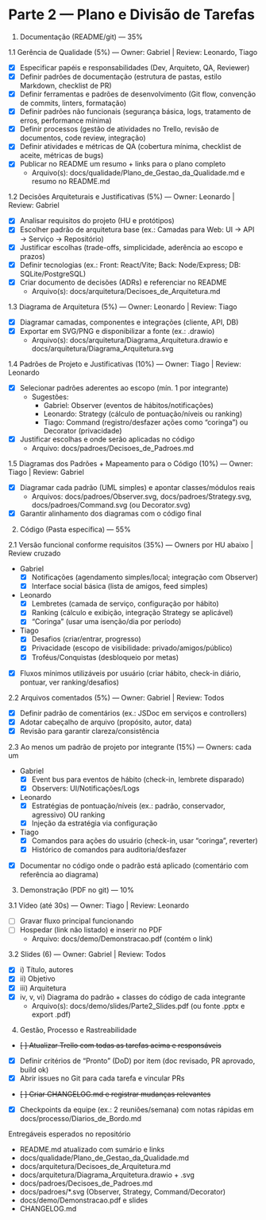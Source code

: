 # Parte 2 — Plano e Divisão de Tarefas

1) Documentação (README/git) — 35%

1.1 Gerência de Qualidade (5%) — Owner: Gabriel | Review: Leonardo, Tiago
- [x] Especificar papéis e responsabilidades (Dev, Arquiteto, QA, Reviewer)
- [x] Definir padrões de documentação (estrutura de pastas, estilo Markdown, checklist de PR)
- [x] Definir ferramentas e padrões de desenvolvimento (Git flow, convenção de commits, linters, formatação)
- [x] Definir padrões não funcionais (segurança básica, logs, tratamento de erros, performance mínima)
- [x] Definir processos (gestão de atividades no Trello, revisão de documentos, code review, integração)
- [x] Definir atividades e métricas de QA (cobertura mínima, checklist de aceite, métricas de bugs)
- [x] Publicar no README um resumo + links para o plano completo
  - Arquivo(s): docs/qualidade/Plano_de_Gestao_da_Qualidade.md e resumo no README.md

1.2 Decisões Arquiteturais e Justificativas (5%) — Owner: Leonardo | Review: Gabriel
- [x] Analisar requisitos do projeto (HU e protótipos)
- [x] Escolher padrão de arquitetura base (ex.: Camadas para Web: UI → API → Serviço → Repositório)
- [x] Justificar escolhas (trade-offs, simplicidade, aderência ao escopo e prazos)
- [x] Definir tecnologias (ex.: Front: React/Vite; Back: Node/Express; DB: SQLite/PostgreSQL)
- [x] Criar documento de decisões (ADRs) e referenciar no README
  - Arquivo(s): docs/arquitetura/Decisoes_de_Arquitetura.md

1.3 Diagrama de Arquitetura (5%) — Owner: Leonardo | Review: Tiago
- [x] Diagramar camadas, componentes e integrações (cliente, API, DB)
- [x] Exportar em SVG/PNG e disponibilizar a fonte (ex.: .drawio)
  - Arquivo(s): docs/arquitetura/Diagrama_Arquitetura.drawio e docs/arquitetura/Diagrama_Arquitetura.svg

1.4 Padrões de Projeto e Justificativas (10%) — Owner: Tiago | Review: Leonardo
- [x] Selecionar padrões aderentes ao escopo (mín. 1 por integrante)
  - Sugestões:
    - Gabriel: Observer (eventos de hábitos/notificações)
    - Leonardo: Strategy (cálculo de pontuação/níveis ou ranking)
    - Tiago: Command (registro/desfazer ações como “coringa”) ou Decorator (privacidade)
- [x] Justificar escolhas e onde serão aplicadas no código
  - Arquivo: docs/padroes/Decisoes_de_Padroes.md

1.5 Diagramas dos Padrões + Mapeamento para o Código (10%) — Owner: Tiago | Review: Gabriel
- [x] Diagramar cada padrão (UML simples) e apontar classes/módulos reais
  - Arquivos: docs/padroes/Observer.svg, docs/padroes/Strategy.svg, docs/padroes/Command.svg (ou Decorator.svg)
- [x] Garantir alinhamento dos diagramas com o código final

2) Código (Pasta específica) — 55%

2.1 Versão funcional conforme requisitos (35%) — Owners por HU abaixo | Review cruzado
- Gabriel
  - [x] Notificações (agendamento simples/local; integração com Observer)
  - [x] Interface social básica (lista de amigos, feed simples)
- Leonardo
  - [x] Lembretes (camada de serviço, configuração por hábito)
  - [x] Ranking (cálculo e exibição, integração Strategy se aplicável)
  - [x] “Coringa” (usar uma isenção/dia por período)
- Tiago
  - [x] Desafios (criar/entrar, progresso)
  - [x] Privacidade (escopo de visibilidade: privado/amigos/público)
  - [x] Troféus/Conquistas (desbloqueio por metas)
- [x] Fluxos mínimos utilizáveis por usuário (criar hábito, check-in diário, pontuar, ver ranking/desafios)

2.2 Arquivos comentados (5%) — Owner: Gabriel | Review: Todos
- [x] Definir padrão de comentários (ex.: JSDoc em serviços e controllers)
- [x] Adotar cabeçalho de arquivo (propósito, autor, data)
- [x] Revisão para garantir clareza/consistência

2.3 Ao menos um padrão de projeto por integrante (15%) — Owners: cada um
- Gabriel 
  - [x] Event bus para eventos de hábito (check-in, lembrete disparado)
  - [x] Observers: UI/Notificações/Logs
- Leonardo
  - [x] Estratégias de pontuação/níveis (ex.: padrão, conservador, agressivo) OU ranking
  - [x] Injeção da estratégia via configuração
- Tiago
  - [x] Comandos para ações do usuário (check-in, usar “coringa”, reverter)
  - [x] Histórico de comandos para auditoria/desfazer
- [x] Documentar no código onde o padrão está aplicado (comentário com referência ao diagrama)

3) Demonstração (PDF no git) — 10%

3.1 Vídeo (até 30s) — Owner: Tiago | Review: Leonardo
- [ ] Gravar fluxo principal funcionando
- [ ] Hospedar (link não listado) e inserir no PDF
  - Arquivo: docs/demo/Demonstracao.pdf (contém o link)

3.2 Slides (6) — Owner: Gabriel | Review: Todos
- [x] i) Título, autores
- [x] ii) Objetivo
- [x] iii) Arquitetura
- [x] iv, v, vi) Diagrama do padrão + classes do código de cada integrante
  - Arquivo(s): docs/demo/slides/Parte2_Slides.pdf (ou fonte .pptx e export .pdf)

4) Gestão, Processo e Rastreabilidade

- ~~[ ] Atualizar Trello com todas as tarefas acima e responsáveis~~
- [x] Definir critérios de “Pronto” (DoD) por item (doc revisado, PR aprovado, build ok)
- [x] Abrir issues no Git para cada tarefa e vincular PRs
- ~~[ ] Criar CHANGELOG.md e registrar mudanças relevantes~~
- [x] Checkpoints da equipe (ex.: 2 reuniões/semana) com notas rápidas em docs/processo/Diarios_de_Bordo.md

Entregáveis esperados no repositório

- README.md atualizado com sumário e links
- docs/qualidade/Plano_de_Gestao_da_Qualidade.md
- docs/arquitetura/Decisoes_de_Arquitetura.md
- docs/arquitetura/Diagrama_Arquitetura.drawio + .svg
- docs/padroes/Decisoes_de_Padroes.md
- docs/padroes/*.svg (Observer, Strategy, Command/Decorator)
- docs/demo/Demonstracao.pdf e slides
- CHANGELOG.md